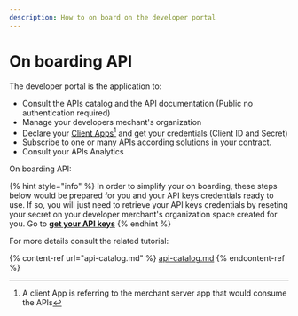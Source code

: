 ```yaml
---
description: How to on board on the developer portal
---
```


# On boarding API

The developer portal is the application to:

* Consult the APIs catalog and the API documentation (Public no authentication required)
* Manage your developers mechant's organization
* Declare your [Client Apps](#user-content-fn-1)[^1] and get your credentials (Client ID and Secret)&#x20;
* Subscribe to one or many APIs according solutions in your contract.
* Consult your APIs Analytics

On boarding API:

{% hint style="info" %}
In order to simplify your on boarding, these steps below would be prepared for you and your API keys credentials ready to use. If so, you will just need to retrieve your API keys credentials by reseting your secret on your developer merchant's organization space created for you.  Go to [**get your API keys**](api-catalog.md#get-your-api-keys)
{% endhint %}

For more details consult the related tutorial:

{% content-ref url="api-catalog.md" %}
[api-catalog.md](api-catalog.md)
{% endcontent-ref %}

&#x20;



[^1]: A client App is referring to the merchant server app that would consume the APIs
